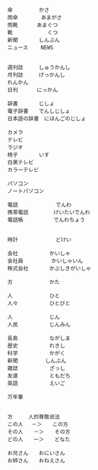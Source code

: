 ﻿```
傘　　		かさ
雨傘　　	あまがさ
雨靴		あまぐつ
靴			くつ
新聞　　　　しんぶん
ニュース	NEWS


週刊誌　　　しゅうかんし
月刊誌　　　げっかんし
れんかん
日刊		にっかん

辞書　　　　じしょ
電子辞書　　でんしじしょ
日本語の辞書　にほんごのじしょ

カメラ
テレビ
ラジオ
椅子　		いす
白黒テレビ
カラーテレビ

パソコン
ノートパソコン

電話　　	　	でんわ
携帯電話		けいたいでんわ
電話帳　		でんわちょう


時計　　　		どけい

会社			かいしゃ
会社員			かいしゃいん
株式会社　　　　かぶしきがいしゃ

方　　　　　　　かた

人　			ひと
人々			ひとびと

人　			じん			
人民			じんみん

長島			ながしま
歴史			れきし
科学			かがく
新聞　　　　	しんぶん
雑誌			ざっし
友達			ともだち
英語			えいご

万年筆


方　　　人的尊敬说法
この人	　－＞　　この方
その人　　－＞　　その方
どの人　　ー＞　　どなた

お兄さん　　おにいさん
お姉さん　　おねえさん
```
